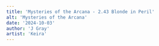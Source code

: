```yaml
---
title: 'Mysteries of the Arcana - 2.43 Blonde in Peril'
alt: 'Mysteries of the Arcana'
date: '2024-10-03'
author: 'J Gray'
artist: 'Keira'
---
```

